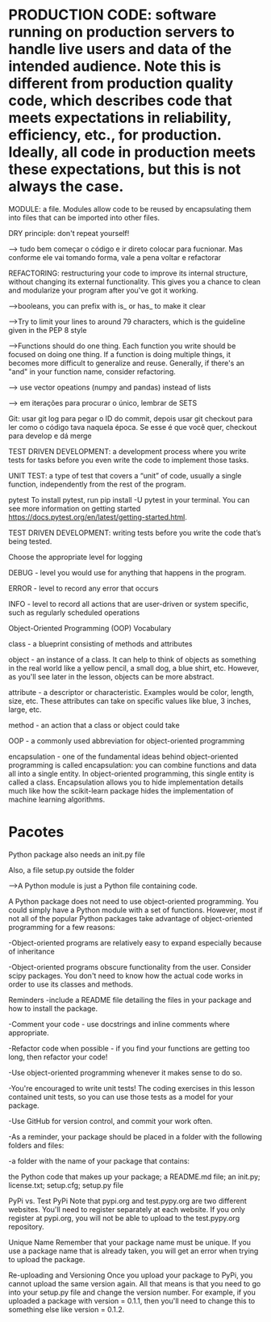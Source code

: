 # PRODUCTION CODE: software running on production servers to handle live users and data of the intended audience. Note this is different from production quality code, which describes code that meets expectations in reliability, efficiency, etc., for production. Ideally, all code in production meets these expectations, but this is not always the case.

MODULE: a file. Modules allow code to be reused by encapsulating them into files that can be imported into other files.

DRY principle: don't repeat yourself!

--> tudo bem começar o código e ir direto colocar para fucnionar. Mas conforme ele vai tomando forma, vale a pena voltar e refactorar

REFACTORING: restructuring your code to improve its internal structure, without changing its external functionality. This gives you a chance to clean and modularize your program after you've got it working.

-->booleans, you can prefix with is_ or has_ to make it clear

-->Try to limit your lines to around 79 characters, which is the guideline given in the PEP 8 style

-->Functions should do one thing. Each function you write should be focused on doing one thing. If a function is doing multiple things, it becomes more difficult to generalize and reuse. Generally, if there's an "and" in your function name, consider refactoring.

--> use vector opeations (numpy and pandas) instead of lists

--> em iterações para procurar o único, lembrar de SETS

Git: usar git log para pegar o ID do commit, depois usar git checkout para ler como o código tava naquela época. Se esse é que você quer, checkout para develop e dá merge

TEST DRIVEN DEVELOPMENT: a development process where you write tests for tasks before you even write the code to implement those tasks.

UNIT TEST: a type of test that covers a “unit” of code, usually a single function, independently from the rest of the program.

pytest To install pytest, run pip install -U pytest in your terminal. You can see more information on getting started https://docs.pytest.org/en/latest/getting-started.html.

TEST DRIVEN DEVELOPMENT: writing tests before you write the code that’s being tested.

Choose the appropriate level for logging

DEBUG - level you would use for anything that happens in the program.

ERROR - level to record any error that occurs

INFO - level to record all actions that are user-driven or system specific, such as regularly scheduled operations

Object-Oriented Programming (OOP) Vocabulary

class - a blueprint consisting of methods and attributes

object - an instance of a class. It can help to think of objects as something in the real world like a yellow pencil, a small dog, a blue shirt, etc. However, as you'll see later in the lesson, objects can be more abstract.

attribute - a descriptor or characteristic. Examples would be color, length, size, etc. These attributes can take on specific values like blue, 3 inches, large, etc.

method - an action that a class or object could take

OOP - a commonly used abbreviation for object-oriented programming

encapsulation - one of the fundamental ideas behind object-oriented programming is called encapsulation: you can combine functions and data all into a single entity. In object-oriented programming, this single entity is called a class. Encapsulation allows you to hide implementation details much like how the scikit-learn package hides the implementation of machine learning algorithms.

# Pacotes
Python package also needs an init.py file

Also, a file setup.py outside the folder

-->A Python module is just a Python file containing code.

A Python package does not need to use object-oriented programming. You could simply have a Python module with a set of functions. However, most if not all of the popular Python packages take advantage of object-oriented programming for a few reasons:

-Object-oriented programs are relatively easy to expand especially because of inheritance

-Object-oriented programs obscure functionality from the user. Consider scipy packages. You don't need to know how the actual code works in order to use its classes and methods.

Reminders
-include a README file detailing the files in your package and how to install the package.

-Comment your code - use docstrings and inline comments where appropriate.

-Refactor code when possible - if you find your functions are getting too long, then refactor your code!

-Use object-oriented programming whenever it makes sense to do so.

-You're encouraged to write unit tests! The coding exercises in this lesson contained unit tests, so you can use those tests as a model for your package.

-Use GitHub for version control, and commit your work often.

-As a reminder, your package should be placed in a folder with the following folders and files:

-a folder with the name of your package that contains:

the Python code that makes up your package; a README.md file; an init.py; license.txt; setup.cfg; setup.py file

PyPi vs. Test PyPi
Note that pypi.org and test.pypy.org are two different websites. You'll need to register separately at each website. If you only register at pypi.org, you will not be able to upload to the test.pypy.org repository.

Unique Name
Remember that your package name must be unique. If you use a package name that is already taken, you will get an error when trying to upload the package.

Re-uploading and Versioning
Once you upload your package to PyPi, you cannot upload the same version again. All that means is that you need to go into your setup.py file and change the version number. For example, if you uploaded a package with version = 0.1.1, then you'll need to change this to something else like version = 0.1.2.
